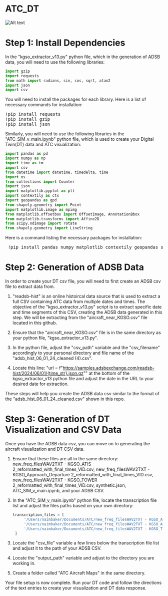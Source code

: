 # ATC_DT

![Alt text](Screenshot_2025-04-24_at_2.40.11 PM.png)

# Step 1: Install Dependencies

In the "kgso_extractor_v13.py" python file, which in the generation of ADSB data, you will need to use the following libraries:
```python
import gzip
import requests
from math import radians, sin, cos, sqrt, atan2
import json
import csv
```

You will need to install the packages for each library. Here is a list of necessary commands for installation:
<pre>
!pip install requests
!pip install gzip
!pip install json
</pre>

Similarly, you will need to use the following libraries in the "ATC_SIM_v_main.ipynb" python file, which is used to create your Digital Twin(DT) data and ATC visualization:

```python
import pandas as pd
import numpy as np
import time as tm
import csv
from datetime import datetime, timedelta, time
import os
from collections import Counter
import json
import matplotlib.pyplot as plt
import contextily as ctx
import geopandas as gpd
from shapely.geometry import Point
import matplotlib.image as mpimg
from matplotlib.offsetbox import OffsetImage, AnnotationBbox
from matplotlib.transforms import Affine2D
from scipy.ndimage import rotate
from shapely.geometry import LineString
```

Here is a command listing the necessary packages for installation:

<pre> !pip install pandas numpy matplotlib contextily geopandas shapely scipy </pre>

# Step 2: Generation of ADSB Data

In order to create your DT csv file, you will need to first create an ADSB csv file to extract data from.

1. "readsb-hist" is an online histoircal data source that is used to extract a full CSV containing ATC data from multiple dates and times. The objective of the "kgso_extractor_v13.py" script is to extract specific date and time segments of this CSV, creating the ADSB data generated in this step. We will be extracting from the "aircraft_near_KGSO.csv" file located in this github.
   
2. Ensure that the "aircraft_near_KGSO.csv" file is in the same directory as your python file, "kgso_extractor_v13.py".

3. In the python file, adjust the "csv_path" variable and the "csv_filename" accordingly to your personal directory and file name of the "adsb_hist_06_01_24_cleaned (4).csv".

4. Locate this line: "url = f"https://samples.adsbexchange.com/readsb-hist/2024/06/01/{time_str}.json.gz"" at the bottom of the kgso_extractor_v13 python file and adjust the date in the URL to your desired date for extraction.

These steps will help you create the ADSB data csv similar to the format of the "adsb_hist_06_01_24_cleaned.csv" shown in this repo.

# Step 3: Generation of DT Visualization and CSV Data

Once you have the ADSB data csv, you can move on to generating the aircraft visualization and DT CSV data.

1. Ensure that these files are all in the same directory: new_freq_filesWAV2TXT - KGSO_ATIS 2_reformatted_with_final_times_VID.csv, new_freq_filesWAV2TXT - KGSO_Approach_Departure 2_reformatted_with_final_times_VID.csv, new_freq_filesWAV2TXT - KGSO_TOWER 2_reformatted_with_final_times_VID.csv, synthetic.json, ATC_SIM_v_main.ipynb, and your ADSB CSV.
   
2. In the "ATC_SIM_v_main.ipynb" python file, locate the transcription file list and adjust the files paths based on your own directory:
   ```python
   transcription_files = [
        '/Users/naimbaker/Documents/ATC/new_freq_filesWAV2TXT - KGSO_ATIS 2_reformatted_with_final_times_VID.csv',
        '/Users/naimbaker/Documents/ATC/new_freq_filesWAV2TXT - KGSO_Approach_Departure 2_reformatted_with_final_times_VID.csv',
        '/Users/naimbaker/Documents/ATC/new_freq_filesWAV2TXT - KGSO_TOWER 2_reformatted_with_final_times_VID.csv'
    ]
    ```
    
3. Locate the "csv_file" variable a few lines below the transcription file list and adjust it to the path of your ADSB CSV.

4. Locate the "output_path" variable and adjust to the directory you are working in.

5. Create a folder called "ATC Aircraft Maps" in the same directory.

Your file setup is now complete. Run your DT code and follow the directions of the text entries to create your visualization and DT data response.
